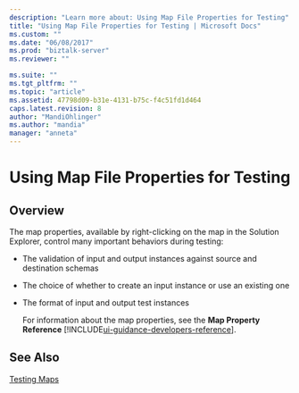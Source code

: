 ```yaml
---
description: "Learn more about: Using Map File Properties for Testing"
title: "Using Map File Properties for Testing | Microsoft Docs"
ms.custom: ""
ms.date: "06/08/2017"
ms.prod: "biztalk-server"
ms.reviewer: ""

ms.suite: ""
ms.tgt_pltfrm: ""
ms.topic: "article"
ms.assetid: 47798d09-b31e-4131-b75c-f4c51fd1d464
caps.latest.revision: 8
author: "MandiOhlinger"
ms.author: "mandia"
manager: "anneta"
---
```

# Using Map File Properties for Testing

## Overview
The map properties, available by right-clicking on the map in the Solution Explorer, control many important behaviors during testing:  
  
- The validation of input and output instances against source and destination schemas  
  
- The choice of whether to create an input instance or use an existing one  
  
- The format of input and output test instances  
  
  For information about the map properties, see the **Map Property Reference** [!INCLUDE[ui-guidance-developers-reference](../includes/ui-guidance-developers-reference.md)].
  
## See Also  
 [Testing Maps](../core/testing-maps.md)
